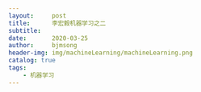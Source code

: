 ```yaml
---
layout:     post
title:      李宏毅机器学习之二
subtitle:   
date:       2020-03-25
author:     bjmsong
header-img: img/machineLearning/machineLearning.png
catalog: true
tags:
    - 机器学习
---
```




